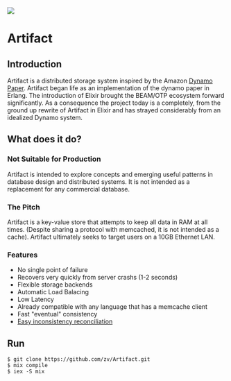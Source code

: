 <img src="http://zv.github.io/images/artifact.png">

# Artifact

## Introduction

Artifact is a distributed storage system inspired by the Amazon [Dynamo
Paper](http://www.cs.ucsb.edu/~agrawal/fall2009/dynamo.pdf). Artifact began 
life as an implementation of the dynamo paper in Erlang. The introduction of
Elixir brought the BEAM/OTP ecosystem forward significantly. As a consequence
the project today is a completely, from the ground up rewrite of Artifact in
Elixir and has strayed considerably from an idealized Dynamo system.

## What does it do?

### Not Suitable for Production
Artifact is intended to explore concepts and emerging useful patterns in
database design and distributed systems. It is not intended as a replacement for
any commercial database.

### The Pitch

Artifact is a key-value store that attempts to keep all data in RAM at all
times. (Despite sharing a protocol with memcached, it is not intended as a
cache). Artifact ultimately seeks to target users on a 10GB Ethernet LAN.

### Features

* No single point of failure
* Recovers very quickly from server crashs (1-2 seconds)
* Flexible storage backends
* Automatic Load Balacing
* Low Latency
* Already compatible with any language that has a memcache client
* Fast "eventual" consistency 
* [Easy inconsistency reconciliation](http://research.microsoft.com/en-us/um/people/lamport/pubs/time-clocks.pdf)

## Run

```
$ git clone https://github.com/zv/Artifact.git
$ mix compile
$ iex -S mix
```
